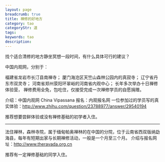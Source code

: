 ```yaml
---
layout: page
breadcrumb: true
title: 禅修的好地方
category: tao
categoryStr: 道
tags: 
keywords: tao
description: 
---
```




找个适合清修的地方静坐冥想一段时间，有什么具体可行的建议？

中国内观网，分别于：

福建省龙岩市长汀县南禅寺；
厦门海沧区天竺山森林公园内的真寂寺；
辽宁省丹东市双灵寺；
河南省郑州荥阳环翠峪的河南省内观中心；
长年多次举办十日禅修体验营，
禅修费用全免，包吃住，仅接受完成一次禅修学员的自愿捐赠。

介绍：中国内观网 China Vipassana
报名：内观报名网
一位参加过的学员写的真实体验：http://www.zhihu.com/question/23788977/answer/29540194

推荐想要尝鲜体验或没有禅修基础的初学者入住。

-----------------------------------------

法住禅林，森林寺院，属于缅甸帕奥禅林的在中国的分院，位于云南省西双版纳勐海县，每年有短期出家与长期禅修活动，一般是一个月至三个月。
介绍与报名网址：http://www.theravada.org.cn

推荐有一定禅修基础的同学入住。

